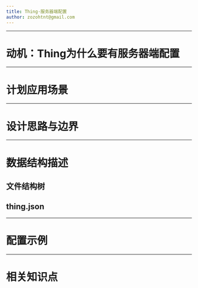```yaml
---
title: Thing·服务器端配置
author: zozohtnt@gmail.com
---
```


--------------------------------------
# 动机：Thing为什么要有服务器端配置

--------------------------------------
# 计划应用场景

--------------------------------------
# 设计思路与边界

--------------------------------------
# 数据结构描述

## 文件结构树

## thing.json

--------------------------------------
# 配置示例

--------------------------------------
# 相关知识点

